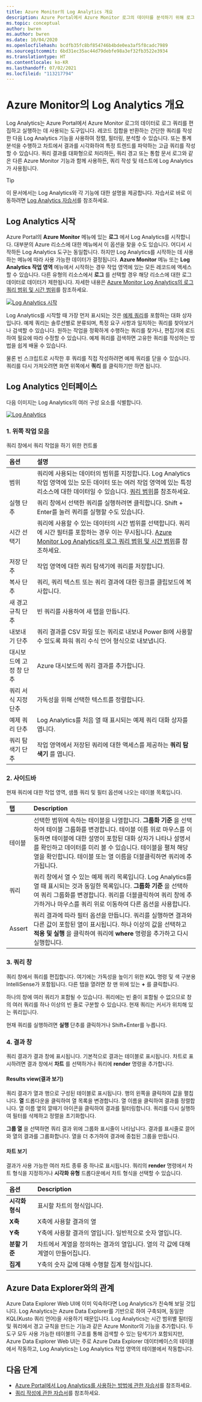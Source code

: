 ```yaml
---
title: Azure Monitor의 Log Analytics 개요
description: Azure Portal에서 Azure Monitor 로그의 데이터를 분석하기 위해 로그 쿼리를 편집하고 실행하는 데 사용되는 도구인 Log Analytics에 대해 설명합니다.
ms.topic: conceptual
author: bwren
ms.author: bwren
ms.date: 10/04/2020
ms.openlocfilehash: bcdfb35fc8bf854746b4bde0ea3af5f8cadc7989
ms.sourcegitcommit: 6bd31ec35ac44d79debfe98a3ef32fb3522e3934
ms.translationtype: HT
ms.contentlocale: ko-KR
ms.lasthandoff: 07/02/2021
ms.locfileid: "113217794"
---
```

# <a name="overview-of-log-analytics-in-azure-monitor"></a>Azure Monitor의 Log Analytics 개요
Log Analytics는 Azure Portal에서 Azure Monitor 로그의 데이터로 로그 쿼리를 편집하고 실행하는 데 사용되는 도구입니다. 레코드 집합을 반환하는 간단한 쿼리를 작성한 다음 Log Analytics 기능을 사용하여 정렬, 필터링, 분석할 수 있습니다. 또는 통계 분석을 수행하고 차트에서 결과를 시각화하여 특정 트렌드를 파악하는 고급 쿼리를 작성할 수 있습니다. 쿼리 결과를 대화형으로 처리하든, 쿼리 경고 또는 통합 문서 로그와 같은 다른 Azure Monitor 기능과 함께 사용하든, 쿼리 작성 및 테스트에 Log Analytics가 사용됩니다. 


> [!TIP]
> 이 문서에서는 Log Analytics와 각 기능에 대한 설명을 제공합니다. 자습서로 바로 이동하려면 [Log Analytics 자습서](./log-analytics-tutorial.md)를 참조하세요.



## <a name="starting-log-analytics"></a>Log Analytics 시작
Azure Portal의 **Azure Monitor** 메뉴에 있는 **로그** 에서 Log Analytics를 시작합니다. 대부분의 Azure 리소스에 대한 메뉴에서 이 옵션을 찾을 수도 있습니다. 어디서 시작하든 Log Analytics 도구는 동일합니다. 하지만 Log Analytics를 시작하는 데 사용하는 메뉴에 따라 사용 가능한 데이터가 결정됩니다. **Azure Monitor** 메뉴 또는 **Log Analytics 작업 영역** 메뉴에서 시작하는 경우 작업 영역에 있는 모든 레코드에 액세스할 수 있습니다. 다른 유형의 리소스에서 **로그** 를 선택할 경우 해당 리소스에 대한 로그 데이터로 데이터가 제한됩니다. 자세한 내용은 [Azure Monitor Log Analytics의 로그 쿼리 범위 및 시간 범위](./scope.md)를 참조하세요.

[![Log Analytics 시작](media/log-analytics-overview/start-log-analytics.png)](media/log-analytics-overview/start-log-analytics.png#lightbox)

Log Analytics를 시작할 때 가장 먼저 표시되는 것은 [예제 쿼리](../logs/queries.md)를 포함하는 대화 상자입니다. 예제 쿼리는 솔루션별로 분류되며, 특정 요구 사항과 일치하는 쿼리를 찾아보거나 검색할 수 있습니다. 원하는 작업을 정확하게 수행하는 쿼리를 찾거나, 편집기에 로드하여 필요에 따라 수정할 수 있습니다. 예제 쿼리를 검색하면 고유한 쿼리를 작성하는 방법을 쉽게 배울 수 있습니다. 

물론 빈 스크립트로 시작한 후 쿼리를 직접 작성하려면 예제 쿼리를 닫을 수 있습니다. 쿼리를 다시 가져오려면 화면 위쪽에서 **쿼리** 를 클릭하기만 하면 됩니다.

## <a name="log-analytics-interface"></a>Log Analytics 인터페이스
다음 이미지는 Log Analytics의 여러 구성 요소를 식별합니다.

[![Log Analytics](media/log-analytics-overview/log-analytics.png)](media/log-analytics-overview/log-analytics.png#lightbox)

### <a name="1-top-action-bar"></a>1. 위쪽 작업 모음
쿼리 창에서 쿼리 작업을 하기 위한 컨트롤

| 옵션 | 설명 |
|:---|:---|
| 범위 | 쿼리에 사용되는 데이터의 범위를 지정합니다. Log Analytics 작업 영역에 있는 모든 데이터 또는 여러 작업 영역에 있는 특정 리소스에 대한 데이터일 수 있습니다. [쿼리 범위](./scope.md)를 참조하세요. |
| 실행 단추 | 쿼리 창에서 선택한 쿼리를 실행하려면 클릭합니다. Shift + Enter를 눌러 쿼리를 실행할 수도 있습니다. |
| 시간 선택기 | 쿼리에 사용할 수 있는 데이터의 시간 범위를 선택합니다. 쿼리에 시간 필터를 포함하는 경우 이는 무시됩니다. [Azure Monitor Log Analytics의 로그 쿼리 범위 및 시간 범위](./scope.md)를 참조하세요. |
| 저장 단추 | 작업 영역에 대한 쿼리 탐색기에 쿼리를 저장합니다. |
 복사 단추 | 쿼리, 쿼리 텍스트 또는 쿼리 결과에 대한 링크를 클립보드에 복사합니다. |
| 새 경고 규칙 단추 | 빈 쿼리를 사용하여 새 탭을 만듭니다. |
| 내보내기 단추 | 쿼리 결과를 CSV 파일 또는 쿼리로 내보내 Power BI에 사용할 수 있도록 파워 쿼리 수식 언어 형식으로 내보냅니다. |
| 대시보드에 고정 창 단추 | Azure 대시보드에 쿼리 결과를 추가합니다. |
| 쿼리 서식 지정 단추 | 가독성을 위해 선택한 텍스트를 정렬합니다. |
| 예제 쿼리 단추 | Log Analytics를 처음 열 때 표시되는 예제 쿼리 대화 상자를 엽니다. |
| 쿼리 탐색기 단추 | 작업 영역에서 저장된 쿼리에 대한 액세스를 제공하는 **쿼리 탐색기** 를 엽니다. |


### <a name="2-sidebar"></a>2. 사이드바
현재 쿼리에 대한 작업 영역, 샘플 쿼리 및 필터 옵션에 나오는 테이블 목록입니다.

| 탭 | Description |
|:---|:---|
| 테이블 | 선택한 범위에 속하는 테이블을 나열합니다. **그룹화 기준** 을 선택하여 테이블 그룹화를 변경합니다. 테이블 이름 위로 마우스를 이동하면 테이블에 대한 설명이 포함된 대화 상자가 나타나 설명서를 확인하고 데이터를 미리 볼 수 있습니다. 테이블을 펼쳐 해당 열을 확인합니다. 테이블 또는 열 이름을 더블클릭하면 쿼리에 추가됩니다. |
| 쿼리 | 쿼리 창에서 열 수 있는 예제 쿼리 목록입니다. Log Analytics를 열 때 표시되는 것과 동일한 목록입니다. **그룹화 기준** 을 선택하여 쿼리 그룹화를 변경합니다. 쿼리를 더블클릭하여 쿼리 창에 추가하거나 마우스를 쿼리 위로 이동하여 다른 옵션을 사용합니다. |
| Assert | 쿼리 결과에 따라 필터 옵션을 만듭니다. 쿼리를 실행하면 결과와 다른 값이 포함된 열이 표시됩니다. 하나 이상의 값을 선택하고 **적용 및 실행** 을 클릭하여 쿼리에 **where** 명령을 추가하고 다시 실행합니다. |

### <a name="3-query-window"></a>3. 쿼리 창
쿼리 창에서 쿼리를 편집합니다. 여기에는 가독성을 높이기 위한 KQL 명령 및 색 구분용 IntelliSense가 포함됩니다. 다른 탭을 열려면 창 맨 위에 있는 **+** 를 클릭합니다.

하나의 창에 여러 쿼리가 포함될 수 있습니다. 쿼리에는 빈 줄이 포함될 수 없으므로 창의 여러 쿼리를 하나 이상의 빈 줄로 구분할 수 있습니다. 현재 쿼리는 커서가 위치해 있는 쿼리입니다.

현재 쿼리를 실행하려면 **실행** 단추를 클릭하거나 Shift+Enter를 누릅니다.

### <a name="4-results-window"></a>4. 결과 창
쿼리 결과가 결과 창에 표시됩니다. 기본적으로 결과는 테이블로 표시됩니다. 차트로 표시하려면 결과 창에서 **차트** 를 선택하거나 쿼리에 **render** 명령을 추가합니다.

#### <a name="results-view"></a>Results view(결과 보기)
쿼리 결과가 열과 행으로 구성된 테이블로 표시됩니다. 행의 왼쪽을 클릭하여 값을 펼칩니다. **열** 드롭다운을 클릭하여 열 목록을 변경합니다. 열 이름을 클릭하여 결과를 정렬합니다. 열 이름 옆의 깔때기 아이콘을 클릭하여 결과를 필터링합니다. 쿼리를 다시 실행하여 필터를 삭제하고 정렬을 초기화합니다.

**그룹 열** 을 선택하면 쿼리 결과 위에 그룹화 표시줄이 나타납니다. 결과를 표시줄로 끌어와 열의 결과를 그룹화합니다. 열을 더 추가하여 결과에 중첩된 그룹을 만듭니다. 

#### <a name="chart-view"></a>차트 보기
결과가 사용 가능한 여러 차트 종류 중 하나로 표시됩니다. 쿼리의 **render** 명령에서 차트 형식을 지정하거나 **시각화 유형** 드롭다운에서 차트 형식을 선택할 수 있습니다.

| 옵션 | Description |
|:---|:---|
| **시각화 형식** | 표시할 차트의 형식입니다. |
| **X축** | X축에 사용할 결과의 열 
| **Y축** | Y축에 사용할 결과의 열입니다. 일반적으로 숫자 열입니다. |
| **분할 기준** | 차트에서 계열을 정의하는 결과의 열입니다. 열의 각 값에 대해 계열이 만들어집니다. |
| **집계** | Y축의 숫자 값에 대해 수행할 집계 형식입니다. |

## <a name="relationship-to-azure-data-explorer"></a>Azure Data Explorer와의 관계
Azure Data Explorer Web UI에 이미 익숙하다면 Log Analytics가 친숙해 보일 것입니다. Log Analytics는 Azure Data Explorer를 기반으로 하여 구축되며, 동일한 KQL(Kusto 쿼리 언어)을 사용하기 때문입니다. Log Analytics는 시간 범위별 필터링 및 쿼리에서 경고 규칙을 만드는 기능과 같은 Azure Monitor의 기능을 추가합니다. 두 도구 모두 사용 가능한 테이블의 구조를 통해 검색할 수 있는 탐색기가 포함되지만, Azure Data Explorer Web UI는 주로 Azure Data Explorer 데이터베이스의 테이블에서 작동하고, Log Analytics는 Log Analytics 작업 영역의 테이블에서 작동합니다. 

## <a name="next-steps"></a>다음 단계
- [Azure Portal에서 Log Analytics를 사용하는 방법에 관한 자습서](./log-analytics-tutorial.md)를 참조하세요.
- [쿼리 작성에 관한 자습서](./get-started-queries.md)를 참조하세요.
